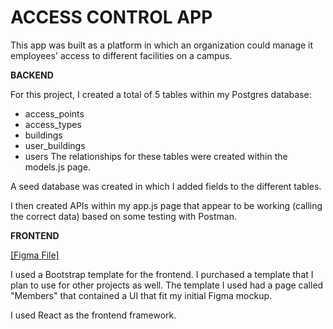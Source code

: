 # ACCESS CONTROL APP

This app was built as a platform in which an organization could manage it employees' access to different facilities on a campus.


**BACKEND**

For this project, I created a total of 5 tables within my Postgres database: 
  - access_points
  - access_types
  - buildings
  - user_buildings
  - users
The relationships for these tables were created within the models.js page.

A seed database was created in which I added fields to the different tables.

I then created APIs within my app.js page that appear to be working (calling the correct data) based on some testing with Postman. 



**FRONTEND**

[[Figma File]](https://www.figma.com/design/cgowN1fqif7BguKeZ54eT1/Access-Control?node-id=0-1&t=Fayer86fxok6Nicw-1)

I used a Bootstrap template for the frontend. I purchased a template that I plan to use for other projects as well. The template I used had a page called "Members" that contained a UI that fit my initial Figma mockup.

I used React as the frontend framework.


